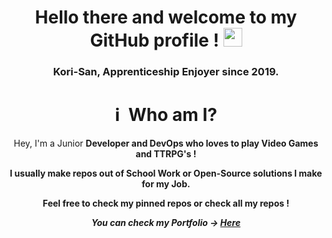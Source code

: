 <h1 align="center"> Hello there and welcome to my GitHub profile ! <img src="https://media.giphy.com/media/hvRJCLFzcasrR4ia7z/giphy.gif" width="30"></h2>

<h3 align="center"> Kori-San, Apprenticeship Enjoyer since 2019. </h3>

<h1 align="center"> ℹ️ &nbsp;Who am I? </h2>
  <p align="center"> Hey, I'm a Junior <b> Developer <b> and <b> DevOps </b> who loves to play Video Games and TTRPG's ! </p>
  <p align="center"> I usually make repos out of School Work or Open-Source solutions I make for my Job. </p>
  <p align="center"> <b> Feel free to check my pinned repos or check all my repos ! </b> </p>
  <p align="center"> <i> You can check my Portfolio -> <a href="https://kori-san.github.io">Here </a> </i> </p>
  
